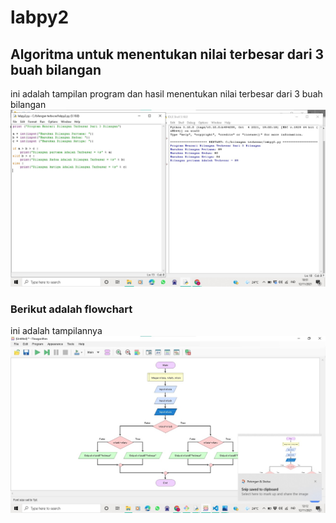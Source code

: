 # labpy2
## Algoritma untuk menentukan nilai terbesar dari 3 buah bilangan 
ini adalah tampilan program dan hasil menentukan nilai terbesar dari 3 buah bilangan 
![gambar1](ss/ss1.jpg)
### Berikut adalah flowchart 
ini adalah tampilannya 
![gambar2](ss/ss2.jpg)
